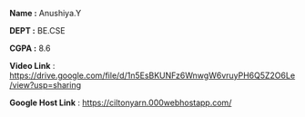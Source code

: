 **Name :** Anushiya.Y  

**DEPT :** BE.CSE

**CGPA :** 8.6

**Video Link** : https://drive.google.com/file/d/1n5EsBKUNFz6WnwgW6vruyPH6Q5Z2O6Le/view?usp=sharing 

**Google Host Link** : https://ciltonyarn.000webhostapp.com/
